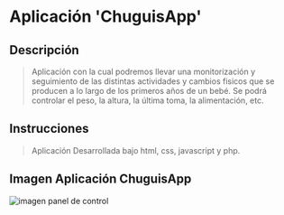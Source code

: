 # Aplicación 'ChuguisApp'

## Descripción
> Aplicación con la cual podremos llevar una monitorización y seguimiento de las distintas actividades y cambios fisicos que se producen a lo largo de los primeros años de un bebé. Se podrá controlar el peso, la altura, la última toma, la alimentación, etc.

## Instrucciones

> Aplicación Desarrollada bajo html, css, javascript y php. 

## Imagen Aplicación ChuguisApp
<img src="img/portfolio-1.jpg" alt="imagen panel de control"/>